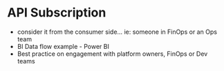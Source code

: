 # API Subscription

* consider it from the consumer side… ie: someone in FinOps or an Ops team
* BI Data flow example - Power BI
* Best practice on engagement with platform owners, FinOps or Dev teams
